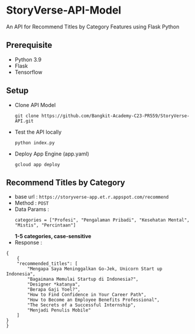 # StoryVerse-API-Model
An API for Recommend Titles by Category Features using Flask Python

## Prerequisite
- Python 3.9
- Flask
- Tensorflow

## Setup
- Clone API Model
  ```
  git clone https://github.com/Bangkit-Academy-C23-PR559/StoryVerse-API.git
  ```
- Test the API locally
  ```
  python index.py
  ```
- Deploy App Engine (app.yaml)
  ```
  gcloud app deploy
  ```


## Recommend Titles by Category 
- base url : ```https://storyverse-app.et.r.appspot.com/recommend```
- Method : ```POST```
- Data Params :
  ```
  categories = ["Profesi", "Pengalaman Pribadi", "Kesehatan Mental", "Mistis", "Percintaan"] 
  ```
  **1-5 categories, case-sensitive**
- Response :
```
{
    {
    "recommended_titles": [
        "Mengapa Saya Meninggalkan Go-Jek, Unicorn Start up Indonesia",
        "Bagaimana Memulai Startup di Indonesia?",
        "Designer *katanya",
        "Berapa Gaji Yoel?",
        "How to Find Confidence in Your Career Path",
        "How to Become an Employee Benefits Professional",
        "The Secrets of a Successful Internship",
        "Menjadi Penulis Mobile"
    ]
}
}
```
